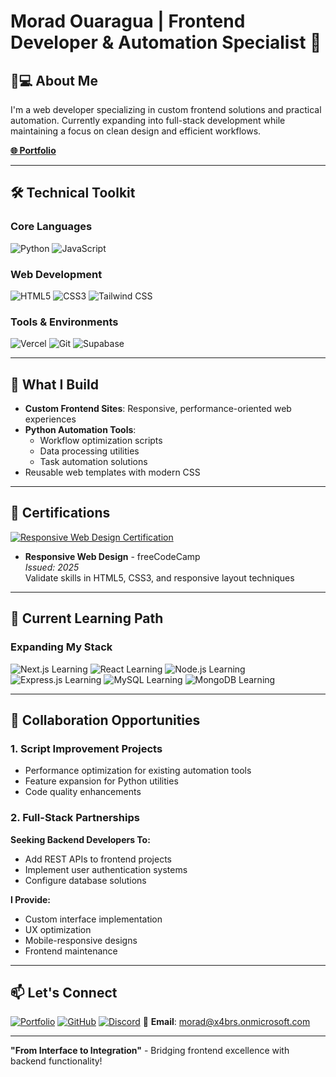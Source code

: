 # Morad Ouaragua | Frontend Developer & Automation Specialist 🚀

## 👨💻 About Me  
I'm a web developer specializing in custom frontend solutions and practical automation. Currently expanding into full-stack development while maintaining a focus on clean design and efficient workflows.

[**🌐 Portfolio**](https://moradouaragua.vercel.app)

---

## 🛠️ Technical Toolkit

### **Core Languages**  
![Python](https://img.shields.io/badge/Python-3776AB?style=for-the-badge&logo=python&logoColor=white)
![JavaScript](https://img.shields.io/badge/JavaScript-F7DF1E?style=for-the-badge&logo=javascript&logoColor=black)

### **Web Development**  
![HTML5](https://img.shields.io/badge/HTML5-E34F26?style=for-the-badge&logo=html5&logoColor=white)
![CSS3](https://img.shields.io/badge/CSS3-1572B6?style=for-the-badge&logo=css3&logoColor=white)
![Tailwind CSS](https://img.shields.io/badge/Tailwind_CSS-38B2AC?style=for-the-badge&logo=tailwind-css&logoColor=white)

### **Tools & Environments**  
![Vercel](https://img.shields.io/badge/Vercel-000000?style=for-the-badge&logo=vercel&logoColor=white)
![Git](https://img.shields.io/badge/Git-F05032?style=for-the-badge&logo=git&logoColor=white)
![Supabase](https://img.shields.io/badge/Supabase-3ECF8E?style=for-the-badge&logo=supabase&logoColor=white)

---

## 🚀 What I Build

- **Custom Frontend Sites**: Responsive, performance-oriented web experiences
- **Python Automation Tools**:
  - Workflow optimization scripts
  - Data processing utilities
  - Task automation solutions
- Reusable web templates with modern CSS

---

## 📜 Certifications

[![Responsive Web Design Certification](https://img.shields.io/badge/Responsive_Web_Design-0A0A23?style=for-the-badge&logo=freecodecamp&logoColor=white)](https://www.freecodecamp.org/certification/morad20/responsive-web-design)
- **Responsive Web Design** - freeCodeCamp  
  _Issued: 2025_  
  Validate skills in HTML5, CSS3, and responsive layout techniques

---

## 🌱 Current Learning Path

### **Expanding My Stack**  
![Next.js Learning](https://img.shields.io/badge/Next.js-000000?style=for-the-badge&logo=next.js&logoColor=white&labelColor=000000&color=ffffff)
![React Learning](https://img.shields.io/badge/-React-61DAFB?style=for-the-badge&logo=react&logoColor=white)
![Node.js Learning](https://img.shields.io/badge/Node.js-339933?style=for-the-badge&logo=nodedotjs&logoColor=white)
![Express.js Learning](https://img.shields.io/badge/Express.js-000000?style=for-the-badge&logo=express&logoColor=white)
![MySQL Learning](https://img.shields.io/badge/MySQL-4479A1?style=for-the-badge&logo=mysql&logoColor=white)
![MongoDB Learning](https://img.shields.io/badge/MongoDB-47A248?style=for-the-badge&logo=mongodb&logoColor=white)

---

## 🤝 Collaboration Opportunities

### **1. Script Improvement Projects**
- Performance optimization for existing automation tools
- Feature expansion for Python utilities
- Code quality enhancements

### **2. Full-Stack Partnerships**
**Seeking Backend Developers To:**
- Add REST APIs to frontend projects
- Implement user authentication systems
- Configure database solutions

**I Provide:**
- Custom interface implementation
- UX optimization
- Mobile-responsive designs
- Frontend maintenance

---

## 📫 Let's Connect

[![Portfolio](https://img.shields.io/badge/Portfolio-000000?style=for-the-badge&logo=vercel&logoColor=white)](https://moradouaragua.vercel.app)
[![GitHub](https://img.shields.io/badge/GitHub-MoradOuaragua-181717?style=for-the-badge&logo=github&logoColor=white)](https://github.com/morad200120)
[![Discord](https://img.shields.io/badge/Discord-MouradOuaragua-7289DA?style=for-the-badge&logo=discord&logoColor=white)](https://discord.com/users/825298670446444576)
📧 **Email**: morad@x4brs.onmicrosoft.com

---

**"From Interface to Integration"** - Bridging frontend excellence with backend functionality!
